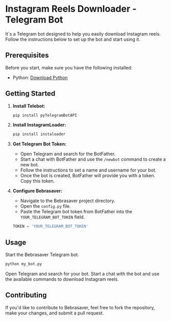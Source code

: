 
# Instagram Reels Downloader - Telegram Bot

It`s a Telegram bot designed to help you easily download Instagram reels. Follow the instructions below to set up the bot and start using it.

## Prerequisites

Before you start, make sure you have the following installed:

- Python: [Download Python](https://www.python.org/downloads/)

## Getting Started

1. **Install Telebot:**
   
   ```bash
   pip install pyTelegramBotAPI
   ```

2. **Install InstagramLoader:**

   ```bash
   pip install instaloader
   ```

3. **Get Telegram Bot Token:**
   
   - Open Telegram and search for the BotFather.
   - Start a chat with BotFather and use the `/newbot` command to create a new bot.
   - Follow the instructions to set a name and username for your bot.
   - Once the bot is created, BotFather will provide you with a token. Copy this token.

4. **Configure Bebrasaver:**
   
   - Navigate to the Bebrasaver project directory.
   - Open the `config.py` file.
   - Paste the Telegram bot token from BotFather into the `YOUR_TELEGRAM_BOT_TOKEN` field.

   ```python
   TOKEN = 'YOUR_TELEGRAM_BOT_TOKEN'
   ```
    
## Usage

Start the Bebrasaver Telegram bot.

```bash
python my_bot.py
```

Open Telegram and search for your bot. Start a chat with the bot and use the available commands to download Instagram reels.

## Contributing

If you'd like to contribute to Bebrasaver, feel free to fork the repository, make your changes, and submit a pull request.

